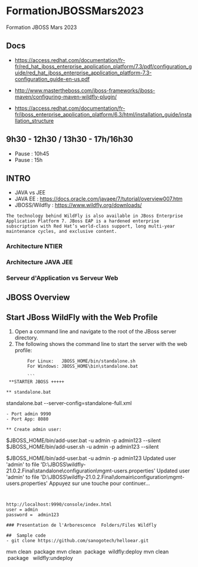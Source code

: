 # FormationJBOSSMars2023
Formation JBOSS  Mars 2023

##  Docs

- https://access.redhat.com/documentation/fr-fr/red_hat_jboss_enterprise_application_platform/7.3/pdf/configuration_guide/red_hat_jboss_enterprise_application_platform-7.3-configuration_guide-en-us.pdf

- http://www.mastertheboss.com/jboss-frameworks/jboss-maven/configuring-maven-wildfly-plugin/

- https://access.redhat.com/documentation/fr-fr/jboss_enterprise_application_platform/6.3/html/installation_guide/installation_structure

##  9h30 - 12h30 /  13h30 - 17h/16h30

- Pause : 10h45
- Pause : 15h

## INTRO

-   JAVA vs JEE
-   JAVA  EE :  https://docs.oracle.com/javaee/7/tutorial/overview007.htm
-   JBOSS/Wildfly  :  https://www.wildfly.org/downloads/
```
The technology behind WildFly is also available in JBoss Enterprise Application Platform 7. JBoss EAP is a hardened enterprise subscription with Red Hat’s world-class support, long multi-year maintenance cycles, and exclusive content.

```

### Architecture NTIER

### Architecture JAVA JEE

### Serveur  d'Application vs Serveur Web

## JBOSS Overview

Start JBoss WildFly with the Web Profile
-------------------------

1. Open a command line and navigate to the root of the JBoss server directory.
2. The following shows the command line to start the server with the web profile:

```
        For Linux:   JBOSS_HOME/bin/standalone.sh
        For Windows: JBOSS_HOME\bin\standalone.bat
		
		```
 **STARTER JBOSS +++++

** standalone.bat 

```
standalone.bat  --server-config=standalone-full.xml
```
- Port admin 9990
- Port App: 8080

** Create admin user: 
```
$JBOSS_HOME/bin/add-user.bat -u admin -p admin123 --silent
$JBOSS_HOME/bin/add-user.sh -u admin -p admin123 --silent

$JBOSS_HOME/bin/add-user.bat -u admin -p admin123
Updated user 'admin' to file 'D:\JBOSS\wildfly-21.0.2.Final\standalone\configuration\mgmt-users.properties'
Updated user 'admin' to file 'D:\JBOSS\wildfly-21.0.2.Final\domain\configuration\mgmt-users.properties'
Appuyez sur une touche pour continuer...
```


http://localhost:9990/console/index.html
user = admin
password =  admin123

### Presentation de l'Arborescence  Folders/Files Wildfly

##  Sample code
- git clone https://github.com/sanogotech/helloear.git
```
mvn clean  package 
mvn clean  package  wildfly:deploy
mvn clean  package   wildfly:undeploy
```

